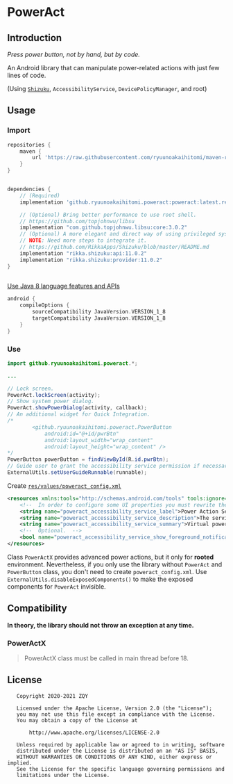 # PowerAct

## Introduction

*Press power button, not by hand, but by code.*

An Android library that can manipulate power-related actions with just few lines of code.

(Using [`Shizuku`](https://shizuku.rikka.app/), `AccessibilityService`, `DevicePolicyManager`, and root)

## Usage

### Import

```groovy
repositories {
    maven {
        url 'https://raw.githubusercontent.com/ryuunoakaihitomi/maven-repository/master'
    }
}


dependencies {
    // (Required)
    implementation 'github.ryuunoakaihitomi.poweract:poweract:latest.release'

    // (Optional) Bring better performance to use root shell.
    // https://github.com/topjohnwu/libsu
    implementation "com.github.topjohnwu.libsu:core:3.0.2"
    // (Optional) A more elegant and direct way of using privileged system API.
    // NOTE: Need more steps to integrate it.
    // https://github.com/RikkaApps/Shizuku/blob/master/README.md
    implementation "rikka.shizuku:api:11.0.2"
    implementation "rikka.shizuku:provider:11.0.2"
}
    
```

[Use Java 8 language features and APIs](https://developer.android.com/studio/write/java8-support)

```groovy
android {
    compileOptions {
        sourceCompatibility JavaVersion.VERSION_1_8
        targetCompatibility JavaVersion.VERSION_1_8
    }
}
```

### Use

```java
import github.ryuunoakaihitomi.poweract.*;

...

// Lock screen.
PowerAct.lockScreen(activity);
// Show system power dialog.
PowerAct.showPowerDialog(activity, callback);
// An additional widget for Quick Integration.
/*
        <github.ryuunoakaihitomi.poweract.PowerButton
            android:id="@+id/pwrBtn"
            android:layout_width="wrap_content"
            android:layout_height="wrap_content" />
*/
PowerButton powerButton = findViewById(R.id.pwrBtn);
// Guide user to grant the accessibility service permission if necessary.
ExternalUtils.setUserGuideRunnable(runnable);
```

Create [`res/values/poweract_config.xml`](library/src/main/res/values/public.xml)

```xml
<resources xmlns:tools="http://schemas.android.com/tools" tools:ignore="UnusedResources">
    <!--  In order to configure some UI properties you must rewrite the res of the library.  -->
    <string name="poweract_accessibility_service_label">Power Action Service</string>
    <string name="poweract_accessibility_service_description">The service is used to perform some power action without reaching the actual power button on the side of the phone. It will never collect any user data.</string>
    <string name="poweract_accessibility_service_summary">Virtual power key accessibility service.</string>
    <!--  Optional.  -->
    <bool name="poweract_accessibility_service_show_foreground_notification">true</bool>
</resources>
```

Class `PowerActX` provides advanced power actions, but it only for **rooted** environment.
Nevertheless, if you only use the library without `PowerAct` and `PowerButton` class, you don't need to create `poweract_config.xml`.
Use `ExternalUtils.disableExposedComponents()` to make the exposed components for `PowerAct` invisible.

## Compatibility

**In theory, the library should not throw an exception at any time.**

### PowerActX

> PowerActX class must be called in main thread before 18.

## License

```text
   Copyright 2020-2021 ZQY

   Licensed under the Apache License, Version 2.0 (the "License");
   you may not use this file except in compliance with the License.
   You may obtain a copy of the License at

       http://www.apache.org/licenses/LICENSE-2.0

   Unless required by applicable law or agreed to in writing, software
   distributed under the License is distributed on an "AS IS" BASIS,
   WITHOUT WARRANTIES OR CONDITIONS OF ANY KIND, either express or implied.
   See the License for the specific language governing permissions and
   limitations under the License.
```